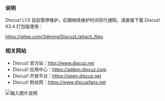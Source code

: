 ### 说明
Discuz! L1.0 目前暂停维护，后期继续维护时间另行通知，请直接下载 Discuz! X3.4 打包版使用：

https://gitee.com/3dming/DiscuzL/attach_files

### 相关网站

- Discuz! 官方站：http://www.discuz.net
- Discuz! 应用中心：https://addon.discuz.com
- Discuz! 开放平台：https://open.discuz.net
- Discuz! 粉丝网：https://www.discuzfans.net

![输入图片说明](https://images.gitee.com/uploads/images/2019/0104/142935_73eddc5c_134400.png "qqqun.png")